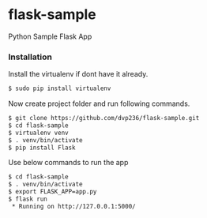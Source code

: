# flask-sample
Python Sample Flask App



### Installation


Install the virtualenv if dont have it already.

```sh
$ sudo pip install virtualenv
```

Now create project folder and run following commands.

```sh
$ git clone https://github.com/dvp236/flask-sample.git
$ cd flask-sample
$ virtualenv venv
$ . venv/bin/activate
$ pip install Flask
```

Use below commands to run the app

```sh
$ cd flask-sample
$ . venv/bin/activate
$ export FLASK_APP=app.py
$ flask run
 * Running on http://127.0.0.1:5000/
```

